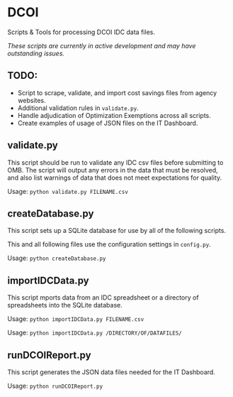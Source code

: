 # DCOI
Scripts &amp; Tools for processing DCOI IDC data files.

_These scripts are currently in active development and may have
outstanding issues._

## TODO:

* Script to scrape, validate, and import cost savings files from agency websites.
* Additional validation rules in `validate.py`.
* Handle adjudication of Optimization Exemptions across all scripts.
* Create examples of usage of JSON files on the IT Dashboard.


## validate.py

This script should be run to validate any IDC csv files before submitting to 
OMB. The script will output any errors in the data that must be resolved, 
and also list warnings of data that does not meet expectations for quality.

Usage: `python validate.py FILENAME.csv`


## createDatabase.py

This script sets up a SQLite database for use by all of the following scripts.

This and all following files use the configuration settings in `config.py`.

Usage: `python createDatabase.py`


## importIDCData.py

This script mports data from an IDC spreadsheet or a directory of spreadsheets
into the SQLite database.

Usage: `python importIDCData.py FILENAME.csv`

Usage: `python importIDCData.py /DIRECTORY/OF/DATAFILES/`

## runDCOIReport.py

This script generates the JSON data files needed for the IT Dashboard.

Usage: `python runDCOIReport.py`
